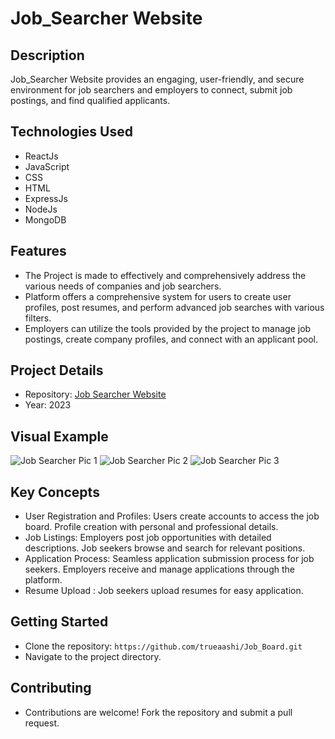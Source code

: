 # Job_Searcher Website

## Description
Job_Searcher Website provides an engaging, user-friendly, and secure environment for job searchers and employers to connect, submit job postings, and find qualified applicants.


## Technologies Used

- ReactJs
- JavaScript
- CSS
- HTML
- ExpressJs
- NodeJs
- MongoDB


## Features

- The Project is made to effectively and comprehensively address the various needs of companies and job searchers.
- Platform offers a comprehensive system for users to create user profiles, post resumes, and perform advanced job searches with various filters.
- Employers can utilize the tools provided by the project to manage job postings, create company profiles, and connect with an applicant pool.


## Project Details

- Repository: [Job Searcher Website](https://github.com/trueaashi/Job_Board.git)
- Year: 2023

## Visual Example

![Job Searcher Pic 1](https://github.com/trueaashi/Job_Board/blob/main/JobSearcher-Pic1.jpg?raw=true)
![Job Searcher Pic 2](https://github.com/trueaashi/Job_Board/blob/main/JobSearcher-Pic2.jpg?raw=true)
![Job Searcher Pic 3](https://github.com/trueaashi/Job_Board/blob/main/JobSearcher-Pic3.jpg?raw=true)

## Key Concepts

- User Registration and Profiles:
    Users create accounts to access the job board.
    Profile creation with personal and professional details.
- Job Listings:
    Employers post job opportunities with detailed descriptions.
    Job seekers browse and search for relevant positions.
- Application Process:
    Seamless application submission process for job seekers.
    Employers receive and manage applications through the platform.
- Resume Upload :
    Job seekers upload resumes for easy application.


## Getting Started

- Clone the repository: `https://github.com/trueaashi/Job_Board.git`
- Navigate to the project directory.

## Contributing

- Contributions are welcome! Fork the repository and submit a pull request.
